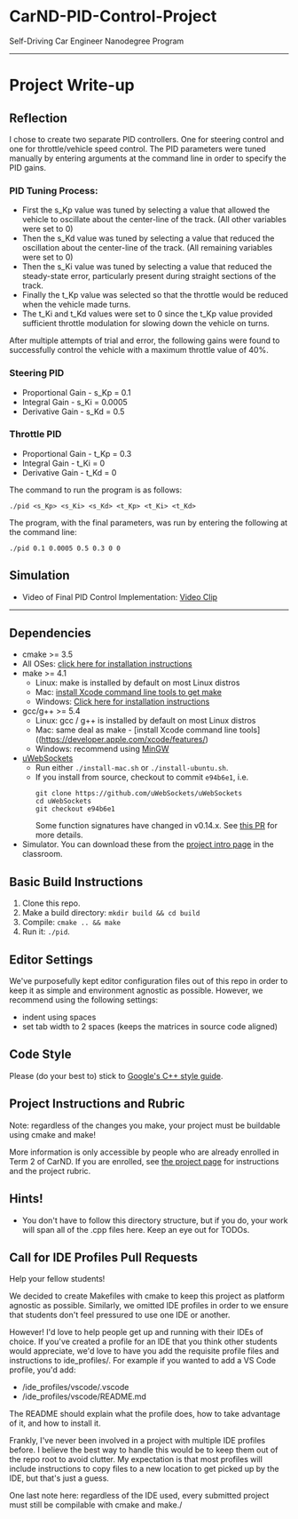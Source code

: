 # CarND-PID-Control-Project
Self-Driving Car Engineer Nanodegree Program

---

# Project Write-up

## Reflection

I chose to create two separate PID controllers. One for steering control and one for throttle/vehicle speed control.
The PID parameters were tuned manually by entering arguments at the command line in order to specify the PID gains.

### PID Tuning Process:
* First the s_Kp value was tuned by selecting a value that allowed the vehicle to oscillate about the center-line of the track. (All other variables were set to 0)
* Then the s_Kd value was tuned by selecting a value that reduced the oscillation about the center-line of the track. (All remaining variables were set to 0)
* Then the s_Ki value was tuned by selecting a value that reduced the steady-state error, particularly present during straight sections of the track.
* Finally the t_Kp value was selected so that the throttle would be reduced when the vehicle made turns.
* The t_Ki and t_Kd values were set to 0 since the t_Kp value provided sufficient throttle modulation for slowing down the vehicle on turns.


After multiple attempts of trial and error, the following gains were found to successfully control the vehicle with a maximum throttle value of 40%.

### Steering PID
* Proportional Gain - s_Kp = 0.1
* Integral Gain - s_Ki = 0.0005
* Derivative Gain - s_Kd = 0.5

### Throttle PID
* Proportional Gain - t_Kp = 0.3
* Integral Gain - t_Ki = 0
* Derivative Gain - t_Kd = 0

The command to run the program is as follows:

`./pid <s_Kp> <s_Ki> <s_Kd> <t_Kp> <t_Ki> <t_Kd>`

The program, with the final parameters, was run by entering the following at the command line:

 `./pid 0.1 0.0005 0.5 0.3 0 0`

## Simulation

* Video of Final PID Control Implementation: [Video Clip](https://youtu.be/ieKBPLncI5U)

---
## Dependencies

* cmake >= 3.5
 * All OSes: [click here for installation instructions](https://cmake.org/install/)
* make >= 4.1
  * Linux: make is installed by default on most Linux distros
  * Mac: [install Xcode command line tools to get make](https://developer.apple.com/xcode/features/)
  * Windows: [Click here for installation instructions](http://gnuwin32.sourceforge.net/packages/make.htm)
* gcc/g++ >= 5.4
  * Linux: gcc / g++ is installed by default on most Linux distros
  * Mac: same deal as make - [install Xcode command line tools]((https://developer.apple.com/xcode/features/)
  * Windows: recommend using [MinGW](http://www.mingw.org/)
* [uWebSockets](https://github.com/uWebSockets/uWebSockets)
  * Run either `./install-mac.sh` or `./install-ubuntu.sh`.
  * If you install from source, checkout to commit `e94b6e1`, i.e.
    ```
    git clone https://github.com/uWebSockets/uWebSockets
    cd uWebSockets
    git checkout e94b6e1
    ```
    Some function signatures have changed in v0.14.x. See [this PR](https://github.com/udacity/CarND-MPC-Project/pull/3) for more details.
* Simulator. You can download these from the [project intro page](https://github.com/udacity/self-driving-car-sim/releases) in the classroom.

## Basic Build Instructions

1. Clone this repo.
2. Make a build directory: `mkdir build && cd build`
3. Compile: `cmake .. && make`
4. Run it: `./pid`.

## Editor Settings

We've purposefully kept editor configuration files out of this repo in order to
keep it as simple and environment agnostic as possible. However, we recommend
using the following settings:

* indent using spaces
* set tab width to 2 spaces (keeps the matrices in source code aligned)

## Code Style

Please (do your best to) stick to [Google's C++ style guide](https://google.github.io/styleguide/cppguide.html).

## Project Instructions and Rubric

Note: regardless of the changes you make, your project must be buildable using
cmake and make!

More information is only accessible by people who are already enrolled in Term 2
of CarND. If you are enrolled, see [the project page](https://classroom.udacity.com/nanodegrees/nd013/parts/40f38239-66b6-46ec-ae68-03afd8a601c8/modules/f1820894-8322-4bb3-81aa-b26b3c6dcbaf/lessons/e8235395-22dd-4b87-88e0-d108c5e5bbf4/concepts/6a4d8d42-6a04-4aa6-b284-1697c0fd6562)
for instructions and the project rubric.

## Hints!

* You don't have to follow this directory structure, but if you do, your work
  will span all of the .cpp files here. Keep an eye out for TODOs.

## Call for IDE Profiles Pull Requests

Help your fellow students!

We decided to create Makefiles with cmake to keep this project as platform
agnostic as possible. Similarly, we omitted IDE profiles in order to we ensure
that students don't feel pressured to use one IDE or another.

However! I'd love to help people get up and running with their IDEs of choice.
If you've created a profile for an IDE that you think other students would
appreciate, we'd love to have you add the requisite profile files and
instructions to ide_profiles/. For example if you wanted to add a VS Code
profile, you'd add:

* /ide_profiles/vscode/.vscode
* /ide_profiles/vscode/README.md

The README should explain what the profile does, how to take advantage of it,
and how to install it.

Frankly, I've never been involved in a project with multiple IDE profiles
before. I believe the best way to handle this would be to keep them out of the
repo root to avoid clutter. My expectation is that most profiles will include
instructions to copy files to a new location to get picked up by the IDE, but
that's just a guess.

One last note here: regardless of the IDE used, every submitted project must
still be compilable with cmake and make./
